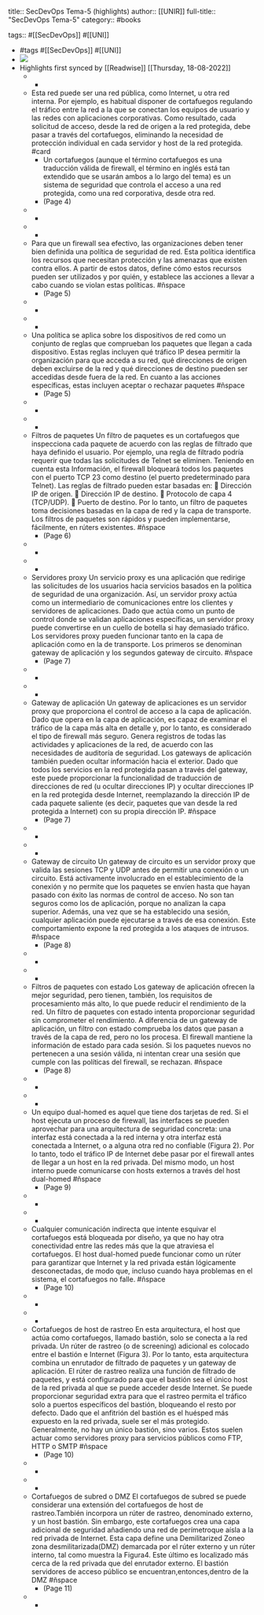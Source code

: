 title:: SecDevOps Tema-5 (highlights)
author:: [[UNIR]]
full-title:: "SecDevOps Tema-5"
category:: #books

tags:: #[[SecDevOps]] #[[UNI]]

- #tags #[[SecDevOps]] #[[UNI]]
- ![](https://readwise-assets.s3.amazonaws.com/media/uploaded_book_covers/profile_22942/ba7ab082-4d1f-4a8a-8a9c-4f28a3a87f58.jpg)
- Highlights first synced by [[Readwise]] [[Thursday, 18-08-2022]]
	- -
	- Esta red puede ser una red pública, como Internet, u otra red interna. Por ejemplo, es habitual disponer de cortafuegos regulando el tráfico entre la red a la que se conectan los equipos de usuario y las redes con aplicaciones corporativas. Como resultado, cada solicitud de acceso, desde la red de origen a la red protegida, debe pasar a través del cortafuegos, eliminando la necesidad de protección individual en cada servidor y host de la red protegida. #card
		- Un cortafuegos (aunque el término cortafuegos es una traducción válida de firewall, el término en inglés está tan extendido que se usarán ambos a lo largo del tema) es un sistema de seguridad que controla el acceso a una red protegida, como una red corporativa, desde otra red.
		- (Page 4)
	- -
	- -
	- Para que un firewall sea efectivo, las organizaciones deben tener bien definida una política  de  seguridad  de  red.  Esta  política  identifica  los  recursos  que  necesitan protección y las amenazas que existen contra ellos. A partir de estos datos, define cómo  estos  recursos  pueden  ser  utilizados  y  por  quién,  y  establece  las  acciones  a llevar a cabo cuando se violan estas políticas. #ñspace
		- (Page 5)
	- -
	- -
	- Una política se aplica sobre los dispositivos de red como un conjunto de reglas que comprueban  los  paquetes  que  llegan  a  cada  dispositivo.  Estas  reglas  incluyen  qué tráfico IP desea permitir la organización para que acceda a su red, qué direcciones de origen deben excluirse de la red y qué direcciones de destino pueden ser accedidas desde fuera de la red. En cuanto a las acciones específicas, estas incluyen aceptar o rechazar paquetes #ñspace
		- (Page 5)
	- -
	- -
	- Filtros de paquetes Un filtro de paquetes es un cortafuegos que inspecciona cada paquete de acuerdo con  las  reglas  de  filtrado  que  haya  definido  el  usuario.  Por  ejemplo,  una  regla  de filtrado podría requerir que todas las solicitudes de Telnet se eliminen. Teniendo en cuenta  esta  Información,  el  firewall  bloqueará  todos  los  paquetes  con  el  puerto TCP 23 como destino (el puerto predeterminado para Telnet). Las reglas de filtrado pueden estar basadas en:   Dirección IP de origen.   Dirección IP de destino.   Protocolo de capa 4 (TCP/UDP).   Puerto de destino.     Por lo tanto, un filtro de paquetes toma decisiones basadas en la  capa de red y la capa  de  transporte.  Los  filtros  de  paquetes  son  rápidos  y pueden  implementarse, fácilmente, en rúters existentes. #ñspace
		- (Page 6)
	- -
	- -
	- Servidores proxy Un servicio proxy es una aplicación que redirige las solicitudes de los usuarios hacia servicios basados en la política de seguridad de una organización. Así, un servidor proxy actúa como un intermediario de comunicaciones entre los clientes y servidores de  aplicaciones.  Dado  que  actúa  como  un  punto  de  control  donde  se  validan aplicaciones específicas, un servidor proxy puede convertirse en un cuello de botella si hay demasiado tráfico. Los servidores proxy pueden funcionar tanto en la capa de aplicación como en la de transporte. Los primeros se denominan gateway de aplicación y los segundos gateway de circuito. #ñspace
		- (Page 7)
	- -
	- -
	- Gateway de aplicación Un  gateway  de  aplicaciones  es  un  servidor  proxy  que  proporciona  el  control  de acceso a la capa de aplicación. Dado que opera en la capa de aplicación, es capaz de examinar el tráfico de la capa más alta en detalle y, por lo tanto, es considerado el tipo de firewall más seguro. Genera registros de todas las actividades y aplicaciones de la red, de acuerdo con las necesidades de auditoría de seguridad. Los gateways de aplicación también pueden ocultar información hacia el exterior. Dado  que  todos  los  servicios  en  la  red  protegida  pasan  a  través del  gateway,  este puede proporcionar la funcionalidad de traducción de direcciones de red (u ocultar direcciones  IP)  y  ocultar  direcciones  IP  en  la  red  protegida  desde  Internet, reemplazando la dirección IP de cada paquete saliente (es decir, paquetes que van desde la red protegida a Internet) con su propia dirección IP. #ñspace
		- (Page 7)
	- -
	- -
	- Gateway de circuito Un gateway de circuito es un servidor proxy que valida las sesiones TCP y UDP antes de  permitir  una  conexión  o  un  circuito.  Está  activamente  involucrado  en  el establecimiento de la conexión y no permite que los paquetes se envíen hasta que hayan pasado con éxito las normas de control de acceso. No son tan seguros como los de aplicación, porque no analizan la capa superior. Además, una vez que se ha establecido  una  sesión,  cualquier  aplicación  puede  ejecutarse  a  través  de  esa conexión. Este comportamiento expone la red protegida a los ataques de intrusos. #ñspace
		- (Page 8)
	- -
	- -
	- Filtros de paquetes con estado Los  gateway  de  aplicación  ofrecen  la  mejor  seguridad,  pero  tienen,  también,  los requisitos de procesamiento más alto, lo que puede reducir el rendimiento de la red. Un filtro de paquetes con estado intenta proporcionar seguridad sin comprometer el rendimiento. A diferencia de un gateway de aplicación, un filtro con estado comprueba los datos que pasan a través de la capa de red, pero  no los procesa. El firewall mantiene la información de estado para cada sesión. Si los paquetes nuevos no pertenecen a una sesión válida, ni intentan crear una sesión que cumple con las políticas del firewall, se rechazan. #ñspace
		- (Page 8)
	- -
	- -
	- Un equipo dual-homed es aquel que tiene dos tarjetas de red. Si el host ejecuta un proceso de firewall, las interfaces se pueden aprovechar para una  arquitectura de seguridad concreta: una interfaz está conectada a la red interna y otra interfaz está conectada a Internet, o a alguna otra red no confiable (Figura 2). Por lo tanto, todo el tráfico IP de Internet debe pasar por el firewall antes de llegar a un host en la red privada. Del mismo modo, un host interno puede comunicarse con hosts externos a través del host dual-homed #ñspace
		- (Page 9)
	- -
	- -
	- Cualquier  comunicación indirecta  que intente  esquivar  el  cortafuegos  está bloqueada por diseño, ya que no hay otra conectividad entre las redes más que la que atraviesa el cortafuegos. El host dual-homed puede funcionar como un rúter para garantizar que Internet y la red privada están lógicamente desconectadas, de modo que, incluso cuando haya problemas en el sistema, el cortafuegos no falle. #ñspace
		- (Page 10)
	- -
	- -
	- Cortafuegos de host de rastreo En esta arquitectura, el host que actúa como cortafuegos, llamado bastión, solo se conecta a la red privada. Un rúter de rastreo (o de screening) adicional es colocado entre  el  bastión  e  Internet  (Figura  3).  Por  lo  tanto,  esta  arquitectura  combina  un enrutador de filtrado de paquetes y un gateway de aplicación. El rúter de rastreo realiza una función de filtrado de paquetes, y está configurado para que el bastión sea el único host de la red privada al que se puede acceder desde Internet.  Se  puede  proporcionar  seguridad  extra  para  que  el  rastreo  permita  el tráfico solo a puertos específicos del bastión, bloqueando el resto por defecto. Dado que el anfitrión del bastión es el huésped más expuesto en la red privada, suele ser  el  más  protegido.  Generalmente,  no  hay  un  único  bastión,  sino  varios.  Estos suelen actuar como servidores proxy para servicios públicos como FTP, HTTP o SMTP #ñspace
		- (Page 10)
	- -
	- -
	- Cortafuegos de subred o DMZ El cortafuegos de subred se puede considerar una extensión del cortafuegos de host de rastreo.También incorpora un rúter de rastreo, denominado externo, y un host bastión.  Sin  embargo,  este  cortafuegos  crea  una  capa  adicional  de  seguridad añadiendo una red de perímetroque aísla a la red privada de Internet. Esta  capa define  una  Demilitarized  Zoneo  zona desmilitarizada(DMZ) demarcada por el rúter externo y un rúter interno, tal como muestra la Figura4. Este último es localizado más cerca de la red privada que del enrutador externo. El  bastión servidores de acceso público se encuentran,entonces,dentro de la DMZ #ñspace
		- (Page 11)
	- -